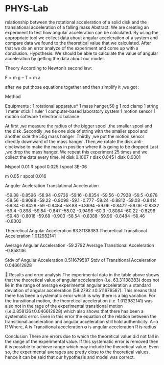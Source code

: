 # PHYS-Lab
relationship between the rotational acceleration of a solid disk and the translational acceleration of a falling mass
 Abstract:
We are creating an experiment to test how angular acceleration can be calculated. By using the appropriate tool we collect data about angular acceleration of a system and compare data we found to the theoretical value that we calculated. After that we do an error analyze of the experiment and come up with a conclusion.
Hypothesis:
We should be able to calculate the value of angular acceleration by getting the data about our model.

Theory 
According to Newton’s second law:
 
F = m g – T = m a


 
after we put those equations together and then simplify it ,we got : 



Method 

Equipments :
1 rotational  apparatus*
1 mass hanger,50 g
1 rod clamp 
1 string 
1 meter stick 
1 ruler 
1 computer-based laboratory system 
1 motion sensor 
1 motion software
1 electronic balance 




At first ,we measure the radius of the bigger spool ,the smaller spool and the disk .Secondly ,we tie one side of string with the smaller spool and another side  the 50g mass hanger .Thirdly ,we put the motion sensor directly downward of the mass hanger .Then,we rotate the disk anti-clockwise to make the mass in position where it is going to be dropped.Last ,we drop the mass hanger. We repeat this experiment 25 times and we collect the data every time.
M disk
0.1067
r disk
0.045
I disk
0.0001


Mspool
0.01
R spool
0.025
I spool
3E-06


m 
0.05
r spool
0.016

Anguler Aceleration 
Translational Acceleration


-59.38
-0.8596
-58.94
-0.9736
-59.16
-0.8354
-59.56
-0.7928
-59.5
-0.878
-58.56
-0.9088
-59.22
-0.9098
-59.1
-0.777
-59.24
-0.8812
-59.08
-0.8414
-59.34
-0.8428
-59
-0.8484
-58.88
-0.8694
-59.06
-0.8472
-59.06
-0.8332
-59.4
-0.898
-59.84
-0.847
-58.02
-0.9496
-60.3
-0.8084
-60.22
-0.8296
-59.48
-0.8018
-59.68
-0.903
-58.54
-0.8388
-59.96
-0.8484
-59.46
-0.8302


Theoretical Angular Acceleration
63.31138383
Theoretical  Transitional Acceleration
1.012982141


Average Angular Acceleration
-59.2792
Average Transitional Acceleration
-0.858136


Stdv of Angular Acceleration
0.511679587
Stdv of Transitional Acceleration
0.046612828


Results and error analysis
The experimental data in the table above shows that the theoretical value of angular acceleration (i.e. 63.31138383) does not lie in the range of average experimental angular acceleration ± standard deviation of angular acceleration (59.2792  ±0.511679587). This means that there has been a systematic error which is why there is a big variation.
For the transitional motion, the theoretical acceleration (i.e. 1.012982141) was also not in the rage of the experimental transitional motion (i.e.0.858136±0.046612828) which also shows that there has been a systematic error.
Even in this error the equation of the relation between the transitional acceleration and angular acceleration still hold authenticity.
A=α  R
Where, 
A is Transitional acceleration
α is angular acceleration
R is radius 


Conclusion
There are errors due to which the theoretical value did not fall in the range of the experimental value. If this systematic error is removed then it is possible to achieve range which may include the theoretical value. Even so, the experimental averages are pretty close to the theoretical values, hence it can be said that our hypothesis and model was correct.  


